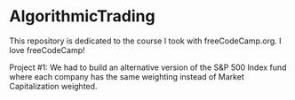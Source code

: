 # AlgorithmicTrading
This repository is dedicated to the course I took with freeCodeCamp.org. I love freeCodeCamp!

Project #1: We had to build an alternative version of the S&P 500 Index fund where each company has the same weighting instead of Market Capitalization weighted.
